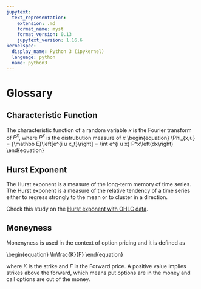 ```yaml
---
jupytext:
  text_representation:
    extension: .md
    format_name: myst
    format_version: 0.13
    jupytext_version: 1.16.6
kernelspec:
  display_name: Python 3 (ipykernel)
  language: python
  name: python3
---
```


# Glossary

## Characteristic Function

The characteristic function of a random variable $x$ is the Fourier transform of $P^x$, where $P^x$ is the distrubution measure of $x$
\begin{equation}
 \Phi_{x,u} = {\mathbb E}\left[e^{i u x_t}\right] = \int e^{i u x} P^x\left(dx\right)
\end{equation}

## Hurst Exponent

The Hurst exponent is a measure of the long-term memory of time series. The Hurst exponent is a measure of the relative tendency of a time series either to regress strongly to the mean or to cluster in a direction.

Check this study on the [Hurst exponent with OHLC data](./applications/hurst).

## Moneyness

Monenyness is used in the context of option pricing and it is defined as

\begin{equation}
    \ln\frac{K}{F}
\end{equation}

where $K$ is the strike and $F$ is the Forward price. A positive value implies strikes above the forward, which means put options are in the money and call options are out of the money.

```{code-cell}

```
